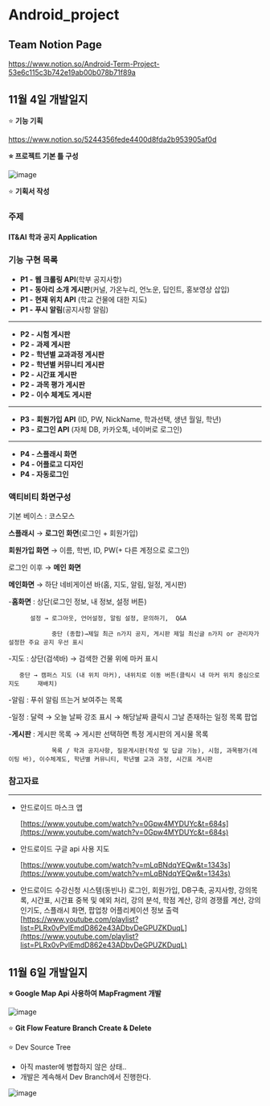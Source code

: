 # Android_project
## Team Notion Page
https://www.notion.so/Android-Term-Project-53e6c115c3b742e19ab00b078b71f89a
## 11**월 4일 개발일지**


⭐ **기능 기획**

https://www.notion.so/5244356fede4400d8fda2b953905af0d

**⭐ 프로젝트 기본 틀 구성**

![image](https://user-images.githubusercontent.com/76149358/200157833-a07b4c8d-7e89-4b02-827b-9e15d0cb6d98.png)

⭐ **기획서 작성**

### 주제
#### IT&AI 학과 공지 Application

### 기능 구현 목록
- **P1 -** **웹 크롤링 API**(학부 공지사항)
- **P1 -** **동아리 소개 게시판**(커널, 가온누리, 언노운, 딥인트, 홍보영상 삽입)
- **P1 -** **현재 위치 API** (학교 건물에 대한 지도)
- **P1 -** **푸시 알림**(공지사항 알림)
---
- **P2 -** **시험 게시판**
- **P2 -** **과제 게시판**
- **P2 -** **학년별 교과과정 게시판**
- **P2 -** **학년별 커뮤니티 게시판**
- **P2 -** **시간표 게시판**
- **P2 -** **과목 평가 게시판**
- **P2 -** **이수 체계도 게시판**
---  
- **P3 -** **회원가입 API** (ID, PW, NickName, 학과선택, 생년 월일, 학년)
- **P3 -** **로그인 API** (자체 DB, 카카오톡, 네이버로 로그인)
---
- **P4 - 스플래시 화면**
- **P4 - 어플로고 디자인**
- **P4 - 자동로그인**

### 액티비티 화면구성
기본 베이스 : 코스모스

**스플래시** → **로그인 화면**(로그인 + 회원가입)

**회원가입 화면** → 이름, 학번, ID, PW(+ 다른 계정으로 로그인)

로그인 이후 → **메인 화면**

**메인화면** → 하단 네비게이션 바(홈, 지도, 알림, 일정, 게시판)

-**홈화면** : 상단(로그인 정보, 내 정보, 설정 버튼) 

          설정 → 로그아웃, 언어설정, 알림 설정, 문의하기,  Q&A

                중단 (종합)→제일 최근 n가지 공지, 게시판 제일 최신글 n가지 or 관리자가 설정한 주요 공지 우선 표시

-지도 : 상단(검색바) → 검색한 건물 위에 마커 표시

       중단 → 캠퍼스 지도 (내 위치 마커), 내위치로 이동 버튼(클릭시 내 마커 위치 중심으로 지도     재배치)

-알림 : 푸쉬 알림 뜨는거 보여주는 목록 

-일정 : 달력 → 오늘 날짜 강조 표시 → 해당날짜 클릭시 그날 존재하는 일정 목록 팝업

-**게시판** : 게시판 목록 → 게시판 선택하면 특정 게시판의 게시물 목록

                목록 / 학과 공지사항, 질문게시판(작성 및 답글 기능), 시험, 과목평가(레이팅 바), 이수체계도, 학년별 커뮤니티, 학년별 교과 과정, 시간표 게시판

### 참고자료

---

- 안드로이드 마스크 앱
    
    [https://www.youtube.com/watch?v=0Gpw4MYDUYc&t=684s](https://www.youtube.com/watch?v=0Gpw4MYDUYc&t=684s)
    
- 안드로이드 구글 api 사용 지도
    
    [https://www.youtube.com/watch?v=mLqBNdqYEQw&t=1343s](https://www.youtube.com/watch?v=mLqBNdqYEQw&t=1343s)
    
- 안드로이드 수강신청 시스템(동빈나)
    로그인, 회원가입, DB구축, 공지사항, 강의목록, 시간표, 시간표 중복 및 예외 처리, 강의 분석, 학점 계산, 강의 경쟁률 계산, 강의 인기도, 스플래시 화면, 팝업창 어플리케이션 정보 출력
    <br>
    [https://www.youtube.com/playlist?list=PLRx0vPvlEmdD862e43ADbvDeGPUZKDuqL](https://www.youtube.com/playlist?list=PLRx0vPvlEmdD862e43ADbvDeGPUZKDuqL)

## 11**월 6일 개발일지**

**⭐ Google Map Api 사용하여 MapFragment 개발**

![image](https://user-images.githubusercontent.com/76149358/200157850-7e9a62bb-a03f-4a26-b48a-3a1afe5664fe.png)

⭐ **Git Flow Feature Branch Create & Delete**

⭐ Dev Source Tree

- 아직 master에 병합하지 않은 상태..
- 개발은 계속해서 Dev Branch에서 진행한다.

![image](https://user-images.githubusercontent.com/76149358/200157859-9a959562-7440-4176-b157-8398c10334f6.png)
